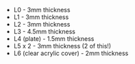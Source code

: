 * L0 - 3mm thickness
* L1 - 3mm thickness
* L2 - 3mm thickness
* L3 - 4.5mm thickness
* L4 (plate) - 1.5mm thickness
* L5 x 2 - 3mm thickness (2 of this!)
* L6 (clear acrylic cover) - 2mm thickness
